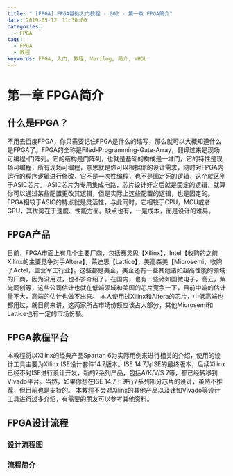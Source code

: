 ```yaml
---
title: " [FPGA] FPGA基础入门教程 - 002 - 第一章 FPGA简介"
date: 2019-05-12　11:30:00
categories:
  - FPGA
tags:
  - FPGA
  - 教程
keywords: FPGA, 入门, 教程, Verilog, 简介, VHDL
---
```


# 第一章 FPGA简介

## 什么是FPGA？
不用去百度FPGA，你只需要记住FPGA是什么的缩写，那么就可以大概知道什么是FPGA了。FPGA的全称是Filed-Programming-Gate-Array，翻译过来是现场可编程-门阵列。它的结构是门阵列，也就是基础的构成是一堆门，它的特性是现场可编程，所有现场可编程，意思就是你可以根据你的设计需求，随时对FPGA内运行的程序逻辑进行修改，它不是一次性编程，也不是固定死的逻辑，这个就区别于ASIC芯片。
ASIC芯片为专用集成电路，芯片设计好之后就是固定的逻辑，就算你可以通过某些配置更改其逻辑，但是实际上这些配置的逻辑，也是固定的。FPGA相较于ASIC的特点就是灵活性，与此同时，它相较于CPU，MCU或者GPU，其优势在于速度、性能方面。缺点也有，一是成本，而是设计的难易。

## FPGA产品
目前，FPGA市面上有几个主要厂商，包括赛灵思【Xilinx】，Intel【收购的之前Xilinx的主要竞争对手Altera】，莱迪思【Lattice】，美高森美【Microsemi，收购了Actel，主营军工行业】。这些都是美企，美企还有一些其他诸如超高性能的领域的厂商，因为没用过，也不多介绍了。在国内，也有一些诸如国微电子，高云，紫光同创等，这些公司估计也就在低端领域和美国的芯片竞争一下，目前中端的估计量不大，高端的估计也做不出来。
本人使用过Xilinx和Altera的芯片，中低高端也都用过，就目前来讲，这两家所占市场份额应该占大部分，其他Microsemi和Lattice也有一定的市场份额。

## FPGA教程平台
本教程将以Xilinx的经典产品Spartan 6为实际用例来进行相关的介绍，使用的设计工具主要为Xilinx ISE设计套件14.7版本。ISE 14.7为ISE的最终版本，后续Xilinx已经不对ISE进行设计开发，新的7系列产品，包括A/K/V/S 7等，都已经转移到Vivado平台。当然，如果你想在ISE 14.7上进行7系列部分芯片的设计，虽然不推荐，但目前也是支持的。
本教程不会对Xilinx的其他产品以及诸如Vivado等设计工具进行过多介绍，有需要的朋友可以参考其他资料。

## FPGA设计流程

### 设计流程图


### 流程简介
